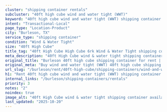 ```yaml
---
cluster: "shipping container rentals"
subcluster: "40ft high cube wind and water tight (WWT)"
keyword: "40ft high cube wind and water tight (WWT) shipping container for rent Burleson, TX"
intent: "Transactional-Local"
page_type: "Location-Product"
city: "Burleson, TX"
service_type: "shipping container"
condition: "Wind & Water Tight"
size: "40ft High Cube"
title_tag: "40ft High Cube High Cube 6rk Wind & Water Tight shipping container Sales in Burleson | LC Container"
meta_description: "40ft High Cube wind & water tight shipping container sales in Burleson. High cube containers with extra height. Fast delivery, competitive pricing. Serving shipping containers area. Quote ID: P9Q. Call (214) 524-4168 for your free quote today."
original_title: "Burleson 40ft high cube shipping container for rent | LC"
original_meta: "Buy wind and water tight (WWT) 40ft high cube shipping container rent with local delivery in Burleson, TX. LC Container — local Since 2003. Request a fast quote today."
url_slug: "/burleson/rent/40ft-high-cube/shipping-containers/wind-and-water-tight-wwt"
h1: "Rent 40ft high cube wind and water tight (WWT) shipping container in Burleson"
internal_links: "/burleson/shipping-containers/rentals"
priority: 3
notes: "2"
noindex: true
image_alt: "40ft High Cube wind & water tight shipping container available for delivery in Burleson"
last_updated: "2025-10-20"
---
```


<!-- TODO: Add unique city/inventory copy, images, and internal links here. -->
